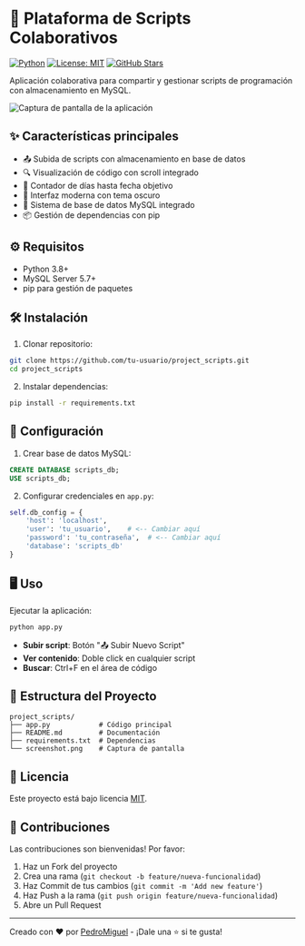 # 🚀 Plataforma de Scripts Colaborativos

[![Python](https://img.shields.io/badge/Python-3.8%2B-blue.svg)](https://python.org)
[![License: MIT](https://img.shields.io/badge/License-MIT-green.svg)](https://opensource.org/licenses/MIT)
[![GitHub Stars](https://img.shields.io/github/stars/tu-usuario/project_scripts.svg)](https://github.com/tu-usuario/project_scripts/stargazers)

Aplicación colaborativa para compartir y gestionar scripts de programación con almacenamiento en MySQL.

![Captura de pantalla de la aplicación](screenshot.png)

## ✨ Características principales

- 📤 Subida de scripts con almacenamiento en base de datos
- 🔍 Visualización de código con scroll integrado
- 📅 Contador de días hasta fecha objetivo
- 🎨 Interfaz moderna con tema oscuro
- 🔄 Sistema de base de datos MySQL integrado
- 📦 Gestión de dependencias con pip

## ⚙️ Requisitos

- Python 3.8+
- MySQL Server 5.7+
- pip para gestión de paquetes

## 🛠️ Instalación

1. Clonar repositorio:
```bash
git clone https://github.com/tu-usuario/project_scripts.git
cd project_scripts
```

2. Instalar dependencias:
```bash
pip install -r requirements.txt
```

## 🔧 Configuración

1. Crear base de datos MySQL:
```sql
CREATE DATABASE scripts_db;
USE scripts_db;
```

2. Configurar credenciales en `app.py`:
```python
self.db_config = {
    'host': 'localhost',
    'user': 'tu_usuario',    # <-- Cambiar aquí
    'password': 'tu_contraseña',  # <-- Cambiar aquí
    'database': 'scripts_db'
}
```

## 🖥️ Uso

Ejecutar la aplicación:
```bash
python app.py
```

- **Subir script**: Botón "📤 Subir Nuevo Script"
- **Ver contenido**: Doble click en cualquier script
- **Buscar**: Ctrl+F en el área de código

## 📄 Estructura del Proyecto
```
project_scripts/
├── app.py            # Código principal
├── README.md         # Documentación
├── requirements.txt  # Dependencias
└── screenshot.png    # Captura de pantalla
```

## 📜 Licencia
Este proyecto está bajo licencia [MIT](LICENSE).

## 👥 Contribuciones
Las contribuciones son bienvenidas! Por favor:
1. Haz un Fork del proyecto
2. Crea una rama (`git checkout -b feature/nueva-funcionalidad`)
3. Haz Commit de tus cambios (`git commit -m 'Add new feature'`)
4. Haz Push a la rama (`git push origin feature/nueva-funcionalidad`)
5. Abre un Pull Request

---

Creado con ❤️ por [PedroMiguel](https://github.com/tu-usuario) - ¡Dale una ⭐ si te gusta!
